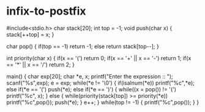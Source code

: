 # infix-to-postfix
#include<stdio.h>
char stack[20];
int top = -1;
void push(char x)
{
    stack[++top] = x;
}

char pop()
{
    if(top == -1)
        return -1;
    else
        return stack[top--];
}

int priority(char x)
{
    if(x == '(')
        return 0;
    if(x == '+' || x == '-')
        return 1;
    if(x == '*' || x == '/')
        return 2;
}

main()
{
    char exp[20];
    char *e, x;
    printf("Enter the expression :: ");
    scanf("%s",exp);
    e = exp;
    while(*e != '\0')
    {
        if(isalnum(*e))
            printf("%c",*e);
        else if(*e == '(')
            push(*e);
        else if(*e == ')')
        {
            while((x = pop()) != '(')
                printf("%c", x);
        }
        else
        {
            while(priority(stack[top]) >= priority(*e))
                printf("%c",pop());
            push(*e);
        }
        e++;
    }
    while(top != -1)
    {
        printf("%c",pop());
    }
}
